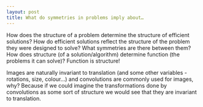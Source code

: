 ```yaml
---
layout: post
title: What do symmetries in problems imply about…
---
```


How does the structure of a problem determine the structure of efficient solutions? How do efficient solutions reflect the structure of the problem they were designed to solve? What symmetries are there between them? How does structure (of a solution/algorithm) determine function (the problems it can solve)? Function is structure!

Images are naturally invariant to translation (and some other variables - rotations, size, colour...) and convolutions are commonly used for images, why? Because if we could imagine the transformations done by convolutions as some sort of structure we would see that they are invariant to translation.

